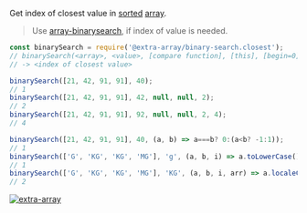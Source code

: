 Get index of closest value in [sorted] [array].
> Use [array-binarysearch], if index of value is needed.

```javascript
const binarySearch = require('@extra-array/binary-search.closest');
// binarySearch(<array>, <value>, [compare function], [this], [begin=0], [end])
// -> <index of closest value>

binarySearch([21, 42, 91, 91], 40);
// 1
binarySearch([21, 42, 91, 91], 42, null, null, 2);
// 2
binarySearch([21, 42, 91, 91], 92, null, null, 2, 4);
// 4

binarySearch([21, 42, 91, 91], 40, (a, b) => a===b? 0:(a<b? -1:1));
// 1
binarySearch(['G', 'KG', 'KG', 'MG'], 'g', (a, b, i) => a.toLowerCase().localeCompare(b.toLowerCase()), null, 1);
// 1
binarySearch(['G', 'KG', 'KG', 'MG'], 'KG', (a, b, i, arr) => a.localeCompare(b), null, 1, 4);
// 2
```


[![extra-array](https://i.imgur.com/nwyrmkW.jpg)](https://www.npmjs.com/package/extra-array)

[sorted]: https://developer.mozilla.org/en-US/docs/Web/JavaScript/Reference/Global_Objects/Array/sort
[array]: https://developer.mozilla.org/en-US/docs/Web/JavaScript/Guide/Indexed_collections
[array-binarysearch]: https://www.npmjs.com/package/array-binarysearch
